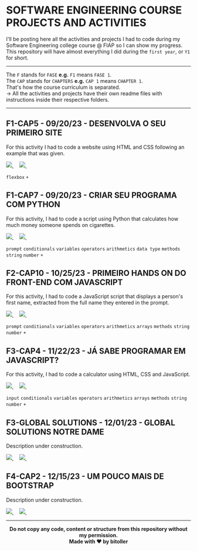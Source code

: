 # SOFTWARE ENGINEERING COURSE PROJECTS AND ACTIVITIES
I'll be posting here all the activities and projects I had to code during my Software Engineering college course @ FIAP so I can show my progress. This repository will have almost everything I did during the `first year`, or `Y1` for short.<br />

<hr />

The `F` stands for `FASE` <strong>e.g.</strong> `F1` means `FASE 1`.<br />
The `CAP` stands for `CHAPTERS` <strong>e.g.</strong> `CAP 1` means `CHAPTER 1`.<br />
That's how the course curriculum is separated.<br />
→ All the activities and projects have their own readme files with instructions inside their respective folders.

<hr />

## F1-CAP5 - 09/20/23 - DESENVOLVA O SEU PRIMEIRO SITE
For this activity I had to code a website using HTML and CSS following an example that was given.<br />

<a href="https://github.com/bitoller/fiap-projects-and-activities-s1/tree/main/src/F1/CAP5" target="_blank"> <img src="./src/assets/code_purple.png"> </a> &nbsp; &nbsp;
<a href="https://bitoller.github.io/fiap-projects-and-activities-s1/src/F1/CAP5/index.html" target="_blank"> <img src="./src/assets/page_purple.png"> </a> &nbsp; &nbsp;

`flexbox` `+`

## F1-CAP7 - 09/20/23 - CRIAR SEU PROGRAMA COM PYTHON
For this activity, I had to code a script using Python that calculates how much money someone spends on cigarettes.<br />

<a href="https://github.com/bitoller/fiap-projects-and-activities-s1/tree/main/src/F1/CAP7" target="_blank"> <img src="./src/assets/code_purple.png"> </a> &nbsp; &nbsp;
<a href="#" target="_blank"> <img src="./src/assets/page_purple.png"> </a> &nbsp; &nbsp;

`prompt` `conditionals` `variables` `operators` `arithmetics` `data type` `methods` `string` `number` `+`

## F2-CAP10 - 10/25/23 - PRIMEIRO HANDS ON DO FRONT-END COM JAVASCRIPT
For this activity, I had to code a JavaScript script that displays a person's first name, extracted from the full name they entered in the prompt.<br />

<a href="https://github.com/bitoller/fiap-projects-and-activities-s1/tree/main/src/F2/CAP10" target="_blank"> <img src="./src/assets/code_purple.png"> </a> &nbsp; &nbsp;
<a href="https://bitoller.github.io/fiap-projects-and-activities-s1/src/F2/CAP10/index.html" target="_blank"> <img src="./src/assets/page_purple.png"> </a> &nbsp; &nbsp;

`prompt` `conditionals` `variables` `operators` `arithmetics` `arrays` `methods` `string` `number` `+`

## F3-CAP4 - 11/22/23 - JÁ SABE PROGRAMAR EM JAVASCRIPT?
For this activity, I had to code a calculator using HTML, CSS and JavaScript.<br />

<a href="https://github.com/bitoller/fiap-projects-and-activities-s1/tree/main/src/F3/CAP4" target="_blank"> <img src="./src/assets/code_purple.png"> </a> &nbsp; &nbsp;
<a href="https://bitoller.github.io/fiap-projects-and-activities-s1/src/F3/CAP4/index.html" target="_blank"> <img src="./src/assets/page_purple.png"> </a> &nbsp; &nbsp;

`input` `conditionals` `variables` `operators` `arithmetics` `arrays` `methods` `string` `number` `+`

## F3-GLOBAL SOLUTIONS - 12/01/23 - GLOBAL SOLUTIONS NOTRE DAME
Description under construction.<br />

<a href="https://github.com/bitoller/fiap-projects-and-activities-s1/tree/main/src/F3/GLOBAL-SOLUTIONS" target="_blank"> <img src="./src/assets/code_purple.png"> </a> &nbsp; &nbsp;
<a href="https://bitoller.github.io/fiap-projects-and-activities-s1/src/F3/GLOBAL-SOLUTIONS/index.html" target="_blank"> <img src="./src/assets/page_purple.png"> </a> &nbsp; &nbsp;

## F4-CAP2 - 12/15/23 - UM POUCO MAIS DE BOOTSTRAP
Description under construction.<br />

<a href="https://github.com/bitoller/fiap-projects-and-activities-s1/tree/main/src/F4/CAP2" target="_blank"> <img src="./src/assets/code_purple.png"> </a> &nbsp; &nbsp;
<a href="https://bitoller.github.io/fiap-projects-and-activities-s1/src/F4/CAP2/index.html" target="_blank"> <img src="./src/assets/page_purple.png"> </a> &nbsp; &nbsp;

<hr />

<p align="center">
<b>Do not copy any code, content or structure from this repository without my permission.<br />
Made with ♥ by bitoller
</p>
